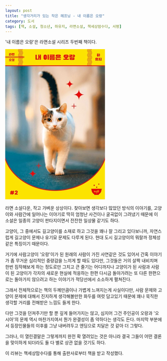 ```yaml
---
layout: post
title: "생각거리가 있는 작은 헤프닝 - 내 이름은 오랑"
category: 도서
tags: [책, 소설, 청소년, 하유지, 라면소설, 책세상맘수다, 서평]
---
```


'내 이름은 오랑'은
라면소설 시리즈 두번째 책이다.

![표지](/images/book/my-name-is-orang-book.jpg)

라면 소설다운, 작고 가벼운 상상이다.
찾아보면 생각보다 많았던 방식의 이야기를,
고양이와 사람간에 일어나는 이야기로
딱히 엄청난 사건이나 굴곡없이 그려냈기 때문에
이 소설은 일종의 고양이 판타지이면서
잔잔한 일상물 같기도 하다.

고양이, 그 중에서도 길고양이를 소재로 하고
그것을 꽤나 잘 그리고 있다보니까,
자연스럽게 길고양이 문제나 유기묘 문제도 다루게 된다.
현대 도시 길고양이의 뭐랄까 정체성같은 특징이기 때문이다.

거기에 사람고양이 '오랑'이가 된 원래의 사람이 가진 사연같은 것도 있어서
간혹 이야기가 좀 무거운 심리적인 중량감을 느끼게 할 때도 있다만,
그것들은 거의 살짝 내비치며 한번 짐작해보게 하는 정도로만 그치고
큰 줄기는 어디까지나 고양이가 된 사람과 사람이 된 고양이가
각자의 새로운 현실에 적응하는 한편
다시금 돌아가려는 또 다른 한편으로는 돌아가지 않으려고 하는 이야기가
적당선에서 소소하게 펼쳐진다.

그래서 전체적으로는 책의 두께만큼이나 가볍게 느껴지는게 사실이다만,
사람 문제와 고양이 문제에 대해서
진지하게 생각해볼만한 화두를 여럿 담고있기 때문에
꽤나 묵직한 생각할 거리를 전해받은 느낌도 들게 한다.

다만 그것을 던져주기만 할 뿐 깊게 들어가지는 않고,
심지어 그건 주인공이 오랑과 '오시아'의 문제 역시 마찬가지여서
뭔가 완결성이 좀 약하다는 생각도 든다.
마지막 부분에서 등장인물들의 이후를 그냥 내버려두고 엔딩으로 치달은 것 같아 더 그렇다.

그러나, 이 열린결말은 그렇게까지 완전 확 열려있는 것은 아니라
결국 그들이 어떤 결론을 맞이하게 되더라도 둘 다 별로 상관 없을 것기도 하다.



<div class="im im-info">
이 리뷰는 책세상맘수다를 통해 출판사로부터 책을 받고 작성했다.
</div>
